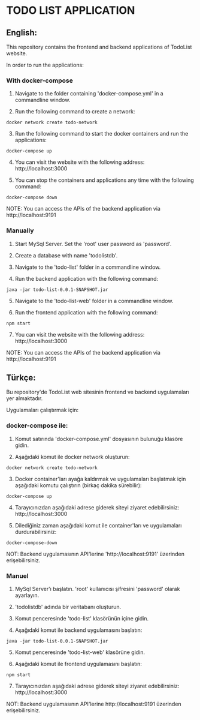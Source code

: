 # TODO LIST APPLICATION

## English:

This repository contains the frontend and backend applications of TodoList website.

In order to run the applications:

### With docker-compose

1. Navigate to the folder containing 'docker-compose.yml' in a commandline window.

2. Run the following command to create a network:

```
docker network create todo-network
```

3. Run the following command to start the docker containers and run the applications:

```
docker-compose up
```

4. You can visit the website with the following address: http://localhost:3000

5. You can stop the containers and applications any time with the following command:

```
docker-compose down
```

NOTE: You can access the APIs of the backend application via http://localhost:9191


### Manually

1. Start MySql Server. Set the 'root' user password as 'password'.

2. Create a database with name 'todolistdb'.

3. Navigate to the 'todo-list' folder in a commandline window.

4. Run the backend application with the following command: 

```
java -jar todo-list-0.0.1-SNAPSHOT.jar
```

5. Navigate to the 'todo-list-web' folder in a commandline window.

6. Run the frontend application with the following command:

```
npm start
```

7. You can visit the website with the following address: http://localhost:3000

NOTE: You can access the APIs of the backend application via http://localhost:9191




## Türkçe:

Bu repository'de TodoList web sitesinin frontend ve backend uygulamaları yer almaktadır.

Uygulamaları çalıştırmak için:

### docker-compose ile:

1. Komut satırında 'docker-compose.yml' dosyasının bulunuğu klasöre gidin.

2. Aşağıdaki komut ile docker network oluşturun:

```
docker network create todo-network
```

3. Docker container'ları ayağa kaldırmak ve uygulamaları başlatmak için aşağıdaki komutu çalıştırın (birkaç dakika sürebilir):

```
docker-compose up
```

4. Tarayıcınızdan aşağıdaki adrese giderek siteyi ziyaret edebilirsiniz: http://localhost:3000

5. Dilediğiniz zaman aşağıdaki komut ile container'ları ve uygulamaları durdurabilirsiniz:

```
docker-compose-down
```

NOT: Backend uygulamasının API'lerine 'http://localhost:9191' üzerinden erişebilirsiniz.


### Manuel

1. MySql Server'ı başlatın. 'root' kullanıcısı şifresini 'password' olarak ayarlayın.

2. 'todolistdb' adında bir veritabanı oluşturun.

3. Komut penceresinde 'todo-list' klasörünün içine gidin.

4. Aşağıdaki komut ile backend uygulamasını başlatın:

```
java -jar todo-list-0.0.1-SNAPSHOT.jar
```

5. Komut penceresinde 'todo-list-web' klasörüne gidin.

6. Aşağıdaki komut ile frontend uygulamasını başlatın:

```
npm start
```

7. Tarayıcınızdan aşağıdaki adrese giderek siteyi ziyaret edebilirsiniz: http://localhost:3000

NOT: Backend uygulamasının API'lerine http://localhost:9191 üzerinden erişebilirsiniz.

